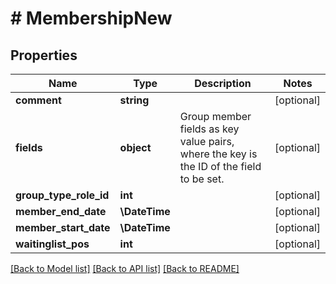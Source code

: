 # # MembershipNew

## Properties

Name | Type | Description | Notes
------------ | ------------- | ------------- | -------------
**comment** | **string** |  | [optional]
**fields** | **object** | Group member fields as key value pairs, where the key is the ID of the field to be set. | [optional]
**group_type_role_id** | **int** |  | [optional]
**member_end_date** | **\DateTime** |  | [optional]
**member_start_date** | **\DateTime** |  | [optional]
**waitinglist_pos** | **int** |  | [optional]

[[Back to Model list]](../../README.md#models) [[Back to API list]](../../README.md#endpoints) [[Back to README]](../../README.md)
